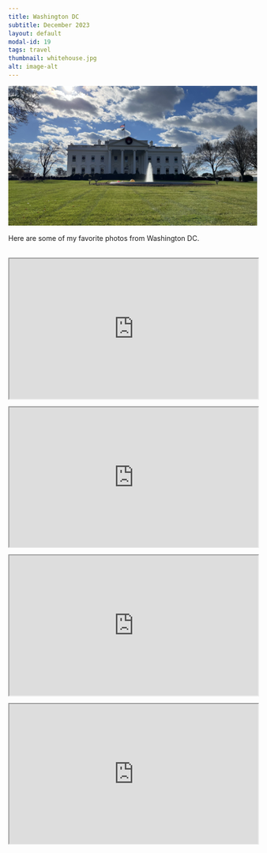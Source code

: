 ```yaml
---
title: Washington DC
subtitle: December 2023
layout: default
modal-id: 19
tags: travel
thumbnail: whitehouse.jpg
alt: image-alt
---
```

<html>
<head>
    <meta name="viewport" content="width=device-width, initial-scale=1.0">
    <style>
        .gdrive-container {
        position: relative;
        width: 100%;
        height: 0;
        padding-bottom: 56.25%; /* Aspect ratio 16:9 */
        }
        .gdrive-container iframe {
            position: absolute;
            top: 0;
            left: 0;
            width: 100%;
            height: 100%;
        }
    </style>
</head>
<body>
    <div style="text-align: center;">
        <img src="img/blog/whitehouse.jpg" alt="market" style="max-width: 100%; height: auto;">
    </div>
    <p>Here are some of my favorite photos from Washington DC.</p>
    <br>
    <div class="gdrive-container" style="text-align: center;">
        <iframe src="https://drive.google.com/file/d/1W0mm267PGhEuq6TEDE6lZ9DMy7lrUTb_/preview"  allow="autoplay"></iframe>
    </div>
    <br>
    <div class="gdrive-container" style="text-align: center;">
        <iframe src="https://drive.google.com/file/d/12LIRt_0P1XQrjRqSBADHh0Q9DBueakqI/preview"  allow="autoplay"></iframe>
    </div>
    <br>
    <div class="gdrive-container" style="text-align: center;">
        <iframe src="https://drive.google.com/file/d/1DjI67lJyReP02dDJSN2Hyv9wkNTQEyB1/preview" allow="autoplay"></iframe>
    </div>
    <br>
    <div class="gdrive-container" style="text-align: center;">
        <iframe src="https://drive.google.com/file/d/1F7jFBiquNPHF_2IL5bi6B0VpPWP9UQ8K/preview" allow="autoplay"></iframe>
    </div>
    <br>  
</body>
</html>

